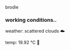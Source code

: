 brodie

<!--weather_start-->
### working conditions..

weather: scattered clouds ☁️

temp: 19.92 °C 👕

<!--weather_end-->
